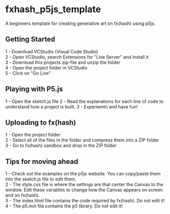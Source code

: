 # fxhash_p5js_template
A beginners template for creating generative art on fx(hash) using p5js. </br>


<h2>Getting Started</h2>

1 - Download VCStudio (Visual Code Studio) </br>
2 - Open VCStudio, search Extensions for "Live Server" and install it </br>
3 - Download this projects zip-file and unzip the folder </br>
4 - Open the project folder in VCStudio </br>
5 - Click on "Go Live" </br>

<h2>Playing with P5.js</h2>

1 - Open the sketch.js file 
2 - Read the explanations for each line of code to understand how a project is built.
3 - Experiemtn and have fun! </br>

<h2>Uploading to fx(hash)</h2>
1 - Open the project folder </br>
2 - Select all of the files in the folder and compress them into a ZIP folder </br>
3 - Go to fx(hash) sandbox and drop in the ZIP folder </br>

<h2>Tips for moving ahead</h2>
1 - Check out the examples on the p5js website. You can copy/paste them into the sketch.js file to edit them. </br>
2 - The style.css file is where the settings are that center the Canvas to the window. Edit these variables to change how the Canvas appears on screen and on fx(hash). </br>
3 - The index.html file contains the code required by fx(hash). Do not edit it! </br>
4 - The p5.min file contains the p5 library. Do not edit it! </br>